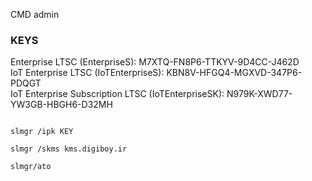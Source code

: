





CMD admin

### KEYS

Enterprise LTSC (EnterpriseS): M7XTQ-FN8P6-TTKYV-9D4CC-J462D  
IoT Enterprise LTSC (IoTEnterpriseS): KBN8V-HFGQ4-MGXVD-347P6-PDQGT  
IoT Enterprise Subscription LTSC (IoTEnterpriseSK): N979K-XWD77-YW3GB-HBGH6-D32MH

```

slmgr /ipk KEY

slmgr /skms kms.digiboy.ir

slmgr/ato
```
